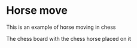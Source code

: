 # Horse move
This is an example of horse moving in chess

The chess board with the chess horse placed on it
